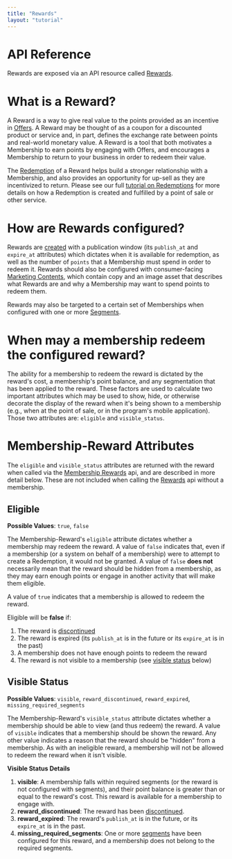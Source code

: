 ```yaml
---
title: "Rewards"
layout: "tutorial"
---
```


# API Reference

Rewards are exposed via an API resource called [Rewards](/api/#rewards).

# What is a Reward?

A Reward is a way to give real value to the points provided as an incentive in [Offers](/guides/offers). A Reward may be thought of as a coupon for a discounted product or service and, in part, defines the exchange rate between points and real-world monetary value. A Reward is a tool that both motivates a Membership to earn points by engaging with Offers, and encourages a Membership to return to your business in order to redeem their value.

The [Redemption](/api#redemptions) of a Reward helps build a stronger relationship with a Membership, and also provides an opportunity for up-sell as they are incentivized to return. Please see our full [tutorial on Redemptions](/tutorials/reward-redemption) for more details on how a Redemption is created and fulfilled by a point of sale or other service.

# How are Rewards configured?

Rewards are [created](/api#create-rewards) with a publication window (its `publish_at` and `expire_at` attributes) which dictates when it is available for redemption, as well as the number of `points` that a Membership must spend in order to redeem it. Rewards should also be configured with consumer-facing [Marketing Contents](/guides/rewards/marketing-contents), which contain copy and an image asset that describes what Rewards are and why a Membership may want to spend points to redeem them.

Rewards may also be targeted to a certain set of Memberships when configured with one or more [Segments](/guides/rewards/segmentation).

# When may a membership redeem the configured reward?

The ability for a membership to redeem the reward is dictated by the reward's cost, a membership's point balance, and any segmentation that has been applied to the reward. These factors are used to calculate two important attributes which may be used to show, hide, or otherwise decorate the display of the reward when it's being shown to a membership (e.g., when at the point of sale, or in the program's mobile application). Those two attributes are: `eligible` and `visible_status`.

# Membership-Reward Attributes

The `eligible` and `visible_status` attributes are returned with the reward when called via the [Membership Rewards](/api/#membership-rewards) api, and are described in more detail below. These are not included when calling the [Rewards](/api/#rewards) api without a membership.

## Eligible

**Possible Values**: `true`, `false`

The Membership-Reward's `eligible` attribute dictates whether a membership may redeem the reward. A value of `false` indicates that, even if a membership (or a system on behalf of a membership) were to attempt to create a Redemption, it would not be granted. A value of `false` **does not** necessarily mean that the reward should be hidden from a membership, as they may earn enough points or engage in another activity that will make them eligible.

A value of `true` indicates that a membership is allowed to redeem the reward.

Eligible will be **false** if:

1.  The reward is [discontinued](/api/#discontinue-reward)
1.  The reward is expired (its `publish_at` is in the future or its `expire_at` is in the past)
1.  A membership does not have enough points to redeem the reward
1.  The reward is not visible to a membership (see [visible status](#visible-status) below)

## Visible Status

**Possible Values**: `visible`, `reward_discontinued`, `reward_expired`, `missing_required_segments`

The Membership-Reward's `visible_status` attribute dictates whether a membership should be able to view (and thus redeem) the reward. A value of `visible` indicates that a membership should be shown the reward. Any other value indicates a reason that the reward should be "hidden" from a membership. As with an ineligible reward, a membership will not be allowed to redeem the reward when it isn't visible.

**Visible Status Details**

1.  **visible**: A membership falls within required segments (or the reward is not configured with segments), and their point balance is greater than or equal to the reward's cost. This reward is available for a membership to engage with.
1.  **reward_discontinued**: The reward has been [discontinued](/api/#discontinue-reward).
1.  **reward_expired**: The reward's `publish_at` is in the future, or its `expire_at` is in the past.
1.  **missing_required_segments**: One or more [segments](/guides/rewards/segmentation) have been configured for this reward, and a membership does not belong to the required segments.
